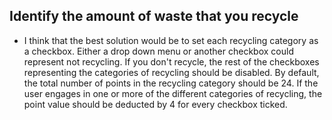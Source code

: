 ## Identify the amount of waste that you recycle
- I think that the best solution would be to set each recycling category as a checkbox. Either a drop down menu or another checkbox could represent not recycling. If you don't recycle, the rest of the checkboxes representing the categories of recycling should be disabled. By default, the total number of points in the recycling category should be 24. If the user engages in one or more of the different categories of recycling, the point value should be deducted by 4 for every checkbox ticked.